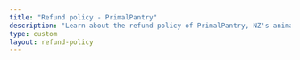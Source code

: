 ```yaml
---
title: "Refund policy - PrimalPantry"
description: "Learn about the refund policy of PrimalPantry, NZ's animal based wellness drink"
type: custom
layout: refund-policy
---
```



